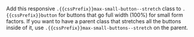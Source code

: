 Add this responsive `.{{cssPrefix}}max-small-button--stretch` class to `.{{cssPrefix}}button` for buttons that go full width (100%) for small form factors. If you want to have a parent class that stretches all the buttons inside of it, use `.{{cssPrefix}}max-small-buttons--stretch` on the parent.
